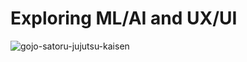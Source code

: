 # Exploring ML/AI and UX/UI

![gojo-satoru-jujutsu-kaisen](https://github.com/user-attachments/assets/bd51b783-3674-4cb0-8d42-68b0b6c33de7)
